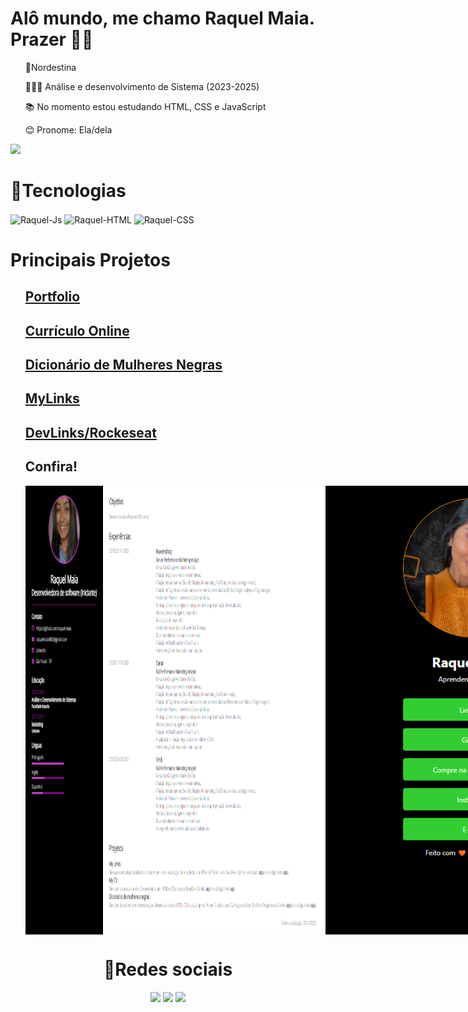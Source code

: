 

<!---
raquel-maia/raquel-maia is a ✨ special ✨ repository because its `README.md` (this file) appears on your GitHub profile.
You can click the Preview link to take a look at your changes.
--->

#  Alô mundo, me chamo Raquel Maia. Prazer 👩🏽
<ul>
<p>🌵Nordestina</p>
<p>👩🏽‍💻 Análise e desenvolvimento de Sistema (2023-2025)</p>
<p>📚 No momento estou estudando HTML, CSS e JavaScript</p>
<p>😊 Pronome: Ela/dela</p>
 </ul>



<picture>
  <source 
    srcset="https://github-readme-stats.vercel.app/api?username=raquel-maia&show_icons=true&theme=synthwave"
    media="(prefers-color-scheme:synthwave)"
  />
  <img src="https://github-readme-stats.vercel.app/api?username=raquel-maia&show_icons=true&theme=synthwave" />
</picture>


<div style="display: inline_block">

<h1>🤖Tecnologias</h1>

  <img align="center" alt="Raquel-Js" height="30" width="40" src="https://cdn.jsdelivr.net/gh/devicons/devicon/icons/javascript/javascript-original.svg">
  <img align="center" alt="Raquel-HTML" height="30" width="40" src="https://cdn.jsdelivr.net/gh/devicons/devicon/icons/html5/html5-original-wordmark.svg">
  <img align="center" alt="Raquel-CSS" height="30" width="40" src="https://cdn.jsdelivr.net/gh/devicons/devicon/icons/css3/css3-original-wordmark.svg">
</div>

<div align="left">
<h1>Principais Projetos</h1>
<ul>
 
 ## [Portfolio](https://raquel-maia.github.io/portfolio/)
 ## [Currículo Online](https://raquel-maia.github.io/my-cv/)
 ## [Dicionário de Mulheres Negras](https://raquel-maia.github.io/dicionario/)
 ## [MyLinks](https://raquel-maia.github.io/my-links/)
 ## [DevLinks/Rockeseat](https://raquel-maia.github.io/rocketseat/)
 
  ##  Confira!
<div style="display: flex;">
  <img src="cv.png" style="flex: 1;">
  <img src="my-links.png" style="flex: 1;">
  <img src="dicionario.png" style="flex: 1;">
</div>
</ul>
</div>

<div align="center">
<h1>📲Redes sociais</h1>

  <a href="https://www.instagram.com/nordestina_dev" target="_blank"><img src="https://img.shields.io/badge/-Instagram-%23E4405F?style=for-the-badge&logo=instagram&logoColor=white" target="_blank"></a>
  <a href = "mailto:raquelmaia860@gmail.com"><img src="https://img.shields.io/badge/-Gmail-%23333?style=for-the-badge&logo=gmail&logoColor=white" alvo ="_blank"></a>
  <a href="https://www.linkedin.com/in/raquel-maia-860/" target="_blank"><img src="https://img.shields.io/badge/-LinkedIn- %230077B5?style=for-the-badge&logo=linkedin&logoColor=white" target="_blank"></a>
  
</div>


